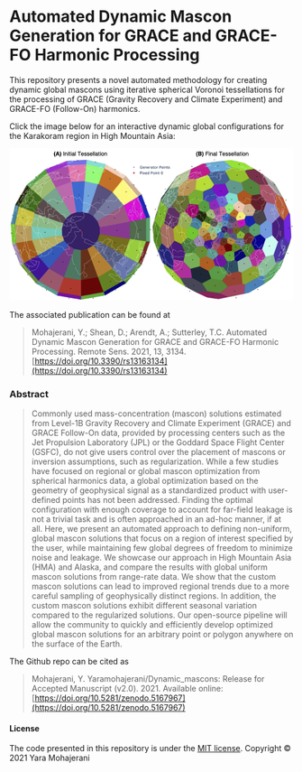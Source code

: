 # Automated Dynamic Mascon Generation for GRACE and GRACE-FO Harmonic Processing

This repository presents a novel automated methodology for creating dynamic global mascons using iterative spherical Voronoi tessellations for the processing of GRACE (Gravity Recovery and Climate Experiment) and GRACE-FO (Follow-On) harmonics.

Click the image below for an interactive dynamic global configurations for the Karakoram region in High Mountain Asia:

<p><a href="karakoram_config.html">
<img src="tessellations_karakoram.png" alt="Karakoram Configuration">
</a></p>

The associated publication can be found at

> Mohajerani, Y.; Shean, D.; Arendt, A.; Sutterley, T.C. Automated Dynamic Mascon Generation for GRACE and GRACE-FO Harmonic Processing. Remote Sens. 2021, 13, 3134. [https://doi.org/10.3390/rs13163134](https://doi.org/10.3390/rs13163134)

### Abstract

> Commonly used mass-concentration (mascon) solutions estimated from Level-1B Gravity Recovery and Climate Experiment (GRACE) and GRACE Follow-On data, provided by processing centers such as the Jet Propulsion Laboratory (JPL) or the Goddard Space Flight Center (GSFC), do not give users control over the placement of mascons or inversion assumptions, such as regularization. While a few studies have focused on regional or global mascon optimization from spherical harmonics data, a global optimization based on the geometry of geophysical signal as a standardized product with user-defined points has not been addressed. Finding the optimal configuration with enough coverage to account for far-field leakage is not a trivial task and is often approached in an ad-hoc manner, if at all. Here, we present an automated approach to defining non-uniform, global mascon solutions that focus on a region of interest specified by the user, while maintaining few global degrees of freedom to minimize noise and leakage. We showcase our approach in High Mountain Asia (HMA) and Alaska, and compare the results with global uniform mascon solutions from range-rate data. We show that the custom mascon solutions can lead to improved regional trends due to a more careful sampling of geophysically distinct regions. In addition, the custom mascon solutions exhibit different seasonal variation compared to the regularized solutions. Our open-source pipeline will allow the community to quickly and efficiently develop optimized global mascon solutions for an arbitrary point or polygon anywhere on the surface of the Earth.


The Github repo can be cited as
> Mohajerani, Y. Yaramohajerani/Dynamic_mascons: Release for Accepted Manuscript (v2.0). 2021. Available online: 
[https://doi.org/10.5281/zenodo.5167967](https://doi.org/10.5281/zenodo.5167967)



#### License
The code presented in this repository is under the [MIT license](./../LICENSE).
Copyright &copy; 2021 Yara Mohajerani
